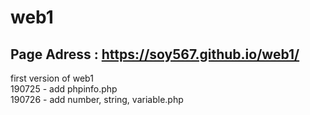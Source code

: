 # web1 
## Page Adress : https://soy567.github.io/web1/ 
<p>
first version of web1<br>
190725 - add phpinfo.php<br>
190726 - add number, string, variable.php<br>  
</p>
